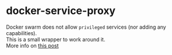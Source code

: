 # docker-service-proxy

Docker swarm does not allow `privileged` services (nor adding any capabilities).  
This is a small wrapper to work around it.  
More info on [this post](https://rpg.skmobi.com/posts/0x8490_privileged_swarm_service/)
